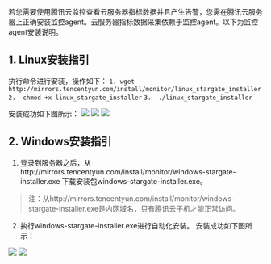 若您需要使用腾讯云监控查看云服务器指标数据并且产生告警，您需在腾讯云服务器上正确安装监控agent。云服务器指标数据采集依赖于监控agent。以下为监控agent安装说明。

## 1. Linux安装指引
执行命令进行安装，操作如下：
`1. wget http://mirrors.tencentyun.com/install/monitor/linux_stargate_installer`
`2.  chmod +x linux_stargate_installer`
`3.  ./linux_stargate_installer`

安装成功如下图所示：
![](//mccdn.qcloud.com/img568a75015695c.png)
![](//mccdn.qcloud.com/img568a750882880.png)
![](//mccdn.qcloud.com/img568a751592aea.png)

## 2. Windows安装指引
1) 登录到服务器之后，从http://mirrors.tencentyun.com/install/monitor/windows-stargate-installer.exe 下载安装包windows-stargate-installer.exe。
>注：从http://mirrors.tencentyun.com/install/monitor/windows-stargate-installer.exe是内网域名，只有腾讯云子机才能正常访问。

2) 执行windows-stargate-installer.exe进行自动化安装。
安装成功如下图所示：

![](//mccdn.qcloud.com/img568a758c4c308.png)
![](//mccdn.qcloud.com/img568a75948c917.png)